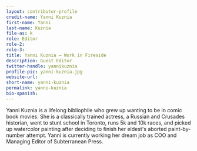```yaml
---
layout: contributor-profile
credit-name: Yanni Kuznia
first-name: Yanni
last-name: Kuznia
file-as: k
role: Editor
role-2:
role-3:
title: Yanni Kuznia — Work in Fireside
description: Guest Editor
twitter-handle: yannikuznia
profile-pic: yanni-kuznia.jpg
website-url:
short-name: yanni-kuznia
permalink: yanni-kuznia
bio-spanish:
---
```

Yanni Kuznia is a lifelong bibliophile who grew up wanting to be in comic book movies. She is a classically trained actress, a Russian and Crusades historian, went to stunt school in Toronto, runs 5k and 10k races, and picked up watercolor painting after deciding to finish her eldest's aborted paint-by-number attempt. Yanni is currently working her dream job as COO and Managing Editor of Subterranean Press.
